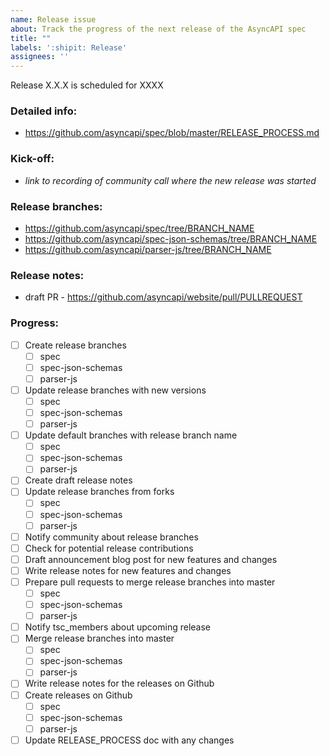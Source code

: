 ```yaml
---
name: Release issue
about: Track the progress of the next release of the AsyncAPI spec
title: ""
labels: ':shipit: Release'
assignees: ''
---
```


Release X.X.X is scheduled for XXXX

### Detailed info:
* https://github.com/asyncapi/spec/blob/master/RELEASE_PROCESS.md

### Kick-off:
* _link to recording of community call where the new release was started_

### Release branches:
* https://github.com/asyncapi/spec/tree/BRANCH_NAME
* https://github.com/asyncapi/spec-json-schemas/tree/BRANCH_NAME
* https://github.com/asyncapi/parser-js/tree/BRANCH_NAME

### Release notes:
* draft PR - https://github.com/asyncapi/website/pull/PULLREQUEST

### Progress:
- [ ] Create release branches
    - [ ] spec
    - [ ] spec-json-schemas
    - [ ] parser-js
- [ ] Update release branches with new versions
    - [ ] spec
    - [ ] spec-json-schemas
    - [ ] parser-js
- [ ] Update default branches with release branch name
    - [ ] spec
    - [ ] spec-json-schemas
    - [ ] parser-js
- [ ] Create draft release notes
- [ ] Update release branches from forks
    - [ ] spec
    - [ ] spec-json-schemas
    - [ ] parser-js
- [ ] Notify community about release branches
- [ ] Check for potential release contributions
- [ ] Draft announcement blog post for new features and changes
- [ ] Write release notes for new features and changes
- [ ] Prepare pull requests to merge release branches into master
    - [ ] spec
    - [ ] spec-json-schemas
    - [ ] parser-js
- [ ] Notify tsc_members about upcoming release
- [ ] Merge release branches into master
    - [ ] spec
    - [ ] spec-json-schemas
    - [ ] parser-js
- [ ] Write release notes for the releases on Github
- [ ] Create releases on Github
    - [ ] spec
    - [ ] spec-json-schemas
    - [ ] parser-js
- [ ] Update RELEASE_PROCESS doc with any changes

